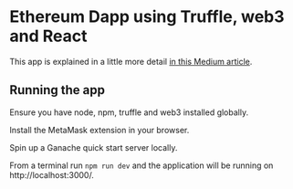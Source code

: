 # Ethereum Dapp using Truffle, web3 and React
This app is explained in a little more detail [in this Medium article](https://www.medium.com).

## Running the app

Ensure you have node, npm, truffle and web3 installed globally.

Install the MetaMask extension in your browser.

Spin up a Ganache quick start server locally.

From a terminal run `npm run dev` and the application will be running on http://localhost:3000/.